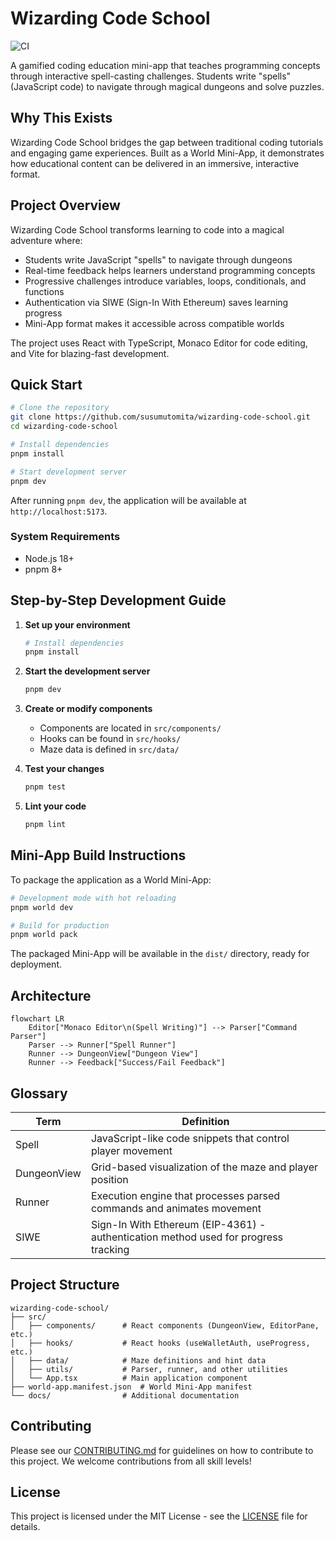 # Wizarding Code School

![CI](https://github.com/susumutomita/wizarding-code-school/actions/workflows/ci.yml/badge.svg)

A gamified coding education mini-app that teaches programming concepts through interactive spell-casting challenges. Students write "spells" (JavaScript code) to navigate through magical dungeons and solve puzzles.

## Why This Exists

Wizarding Code School bridges the gap between traditional coding tutorials and engaging game experiences. Built as a World Mini-App, it demonstrates how educational content can be delivered in an immersive, interactive format.

## Project Overview

Wizarding Code School transforms learning to code into a magical adventure where:

- Students write JavaScript "spells" to navigate through dungeons
- Real-time feedback helps learners understand programming concepts
- Progressive challenges introduce variables, loops, conditionals, and functions
- Authentication via SIWE (Sign-In With Ethereum) saves learning progress
- Mini-App format makes it accessible across compatible worlds

The project uses React with TypeScript, Monaco Editor for code editing, and Vite for blazing-fast development.

## Quick Start

```bash
# Clone the repository
git clone https://github.com/susumutomita/wizarding-code-school.git
cd wizarding-code-school

# Install dependencies
pnpm install

# Start development server
pnpm dev
```

After running `pnpm dev`, the application will be available at `http://localhost:5173`.

### System Requirements

- Node.js 18+
- pnpm 8+

## Step-by-Step Development Guide

1. **Set up your environment**

   ```bash
   # Install dependencies
   pnpm install
   ```

2. **Start the development server**

   ```bash
   pnpm dev
   ```

3. **Create or modify components**

   - Components are located in `src/components/`
   - Hooks can be found in `src/hooks/`
   - Maze data is defined in `src/data/`

4. **Test your changes**

   ```bash
   pnpm test
   ```

5. **Lint your code**
   ```bash
   pnpm lint
   ```

## Mini-App Build Instructions

To package the application as a World Mini-App:

```bash
# Development mode with hot reloading
pnpm world dev

# Build for production
pnpm world pack
```

The packaged Mini-App will be available in the `dist/` directory, ready for deployment.

## Architecture

```mermaid
flowchart LR
    Editor["Monaco Editor\n(Spell Writing)"] --> Parser["Command Parser"]
    Parser --> Runner["Spell Runner"]
    Runner --> DungeonView["Dungeon View"]
    Runner --> Feedback["Success/Fail Feedback"]
```

## Glossary

| Term        | Definition                                                                          |
| ----------- | ----------------------------------------------------------------------------------- |
| Spell       | JavaScript-like code snippets that control player movement                          |
| DungeonView | Grid-based visualization of the maze and player position                            |
| Runner      | Execution engine that processes parsed commands and animates movement               |
| SIWE        | Sign-In With Ethereum (EIP-4361) - authentication method used for progress tracking |

## Project Structure

```
wizarding-code-school/
├── src/
│   ├── components/      # React components (DungeonView, EditorPane, etc.)
│   ├── hooks/           # React hooks (useWalletAuth, useProgress, etc.)
│   ├── data/            # Maze definitions and hint data
│   ├── utils/           # Parser, runner, and other utilities
│   └── App.tsx          # Main application component
├── world-app.manifest.json  # World Mini-App manifest
└── docs/                # Additional documentation
```

## Contributing

Please see our [CONTRIBUTING.md](./CONTRIBUTING.md) for guidelines on how to contribute to this project. We welcome contributions from all skill levels!

## License

This project is licensed under the MIT License - see the [LICENSE](./LICENSE) file for details.
